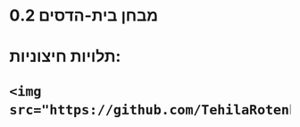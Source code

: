 <h1> מבחן בית-הדסים 0.2<h1>
<p>תלויות חיצוניות:<p>
<picture>
  
    <img  src="https://github.com/TehilaRotenberg/CoronaProject/blob/master/homepage.png">

<picture>




